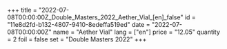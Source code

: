 +++
title = "2022-07-08T00:00:00Z_Double_Masters_2022_Aether_Vial_[en]_false"
id = "11e8d2fd-b132-4807-9410-8edeffa519ed"
date = "2022-07-08T00:00:00Z"
name = "Aether Vial"
lang = ["en"]
price = "12.05"
quantity = 2
foil = false
set = "Double Masters 2022"
+++
